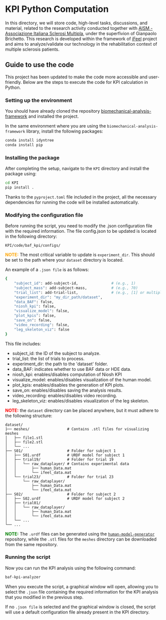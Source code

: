 # KPI Python Computation

In this directory, we will store code, high-level tasks, discussions, and material, related to the research activity conducted together with [AISM - Associazione Italiana Sclerosi Multipla](https://www.aism.it/), under the superfivion of Gianpaolo Brichetto.  This research is developed within the framework of [iFeel](https://github.com/ami-iit/component_ifeel) project and aims to analyze/validate our technology in the rehabilitation context of multiple sclerosis patients.

## Guide to use the code
This project has been updated to make the code more accessible and user-friendly. Below are the steps to execute the code for KPI calculation in Python.

### Setting up the environment
You should have already cloned the repository [biomechanical-analysis-framework](https://github.com/ami-iit/biomechanical-analysis-framework) and installed the project.  

In the same environment where you are using the `biomechanical-analysis-framework` library, install the following packages:  

```sh
conda install idyntree 
conda install pip
```


### Installing the package
After completing the setup, navigate to the `KPI` directory and install the package using:
```bash
cd KPI
pip install .
```


Thanks to the `pyproject.toml` file included in the project, all the necessary dependencies for running the code will be installed automatically.


### Modifying the configuration file
Before running the script, you need to modify the .json configuration file with the required information. The file config.json to be updated is located in the following directory:

```plaintext
KPI/code/baf_kpi/configs/
```

<font color="orange">**NOTE:**</font> The most critical variable to update is `experiment_dir`. This should be set to the path where your `dataset` directory is located. 

An example of a `.json file` is as follows:
```bash
{
    "subject_id": add-subject-id,               # (e.g., 1)
    "subject_mass": add-subject-mass,           # (e.g., 70)
    "trial_list": add-trial-list,               # (e.g., [1] or multiples [1, 2, 3, ...])
    "experiment_dir": "my_dir_path/dataset",
    "data_BAF": false,
    "niosh_kpi": false,
    "visualize_model": false,
    "plot_kpis": false,
    "save_on": false,
    "video_recording": false,
    "leg_skeleton_viz": false    
}
```
This file includes:
- subject_id: the ID of the subject to analyze.
- trial_list: the list of trials to process.
- experiment_dir: the path to the 'dataset' folder. 
- data_BAF: indicates whether to use BAF data or HDE data.
- niosh_kpi: enables/disables computation of Niosh KPI
- visualize_model: enables/disables visualization of the human model.
- plot_kpis: enables/disables the generation of KPI plots.
- save_on: enables/disables saving the analysis results.
- video_recording: enables/disables video recording.
- leg_skeleton_viz: enables/disables visualization of the leg skeleton.

<font color="red">**NOTE:**</font> the `dataset` directory can be placed anywhere, but it must adhere to the following structure:

``` plaintext
dataset/
├── meshes/                 # Contains .stl files for visualizing meshes
│   ├── file1.stl
│   ├── file2.stl
│   └── ...
├── S01/                    # Folder for subject 1
│   ├── S01.urdf            # URDF model for subject 1
│   ├── trial19/            # Folder for trial 19
│   │   └── raw_dataplayer/ # Contains experimental data
│   │       ├── human_Data.mat
│   │       └── ifeel_data.mat
│   └── trial23/            # Folder for trial 23
│       └── raw_dataplayer/
│           ├── human_Data.mat
│           └── ifeel_data.mat
├── S02/                    # Folder for subject 2
│   ├── S02.urdf            # URDF model for subject 2
│   ├── trial01/
│   │   └── raw_dataplayer/
│   │       ├── human_Data.mat
│   │       └── ifeel_data.mat
│   └── ...
└── ...
```



<font color="green">**NOTE:**</font> The `.urdf` files can be generated using the [`human-model-generator`](https://github.com/ami-iit/human-model-generator) repository, while the `.stl` files for the `meshes` directory can be downloaded from the same repository.

### Running the script
Now you can run the KPI analysis using the following command:
```bash
baf-kpi-analyzer
```
When you execute the script, a graphical window will open, allowing you to select the `.json` file containing the required information for the KPI analysis that you modified in the previous step.

If no `.json file` is selected and the graphical window is closed, the script will use a default configuration file already present in the KPI directory.
